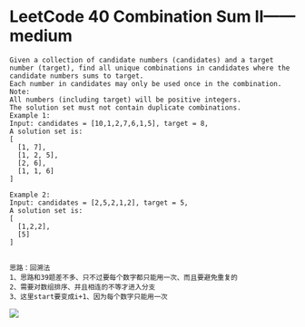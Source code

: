 # LeetCode 40 Combination Sum II——medium

```
Given a collection of candidate numbers (candidates) and a target number (target), find all unique combinations in candidates where the candidate numbers sums to target.
Each number in candidates may only be used once in the combination.
Note:
All numbers (including target) will be positive integers.
The solution set must not contain duplicate combinations.
Example 1:
Input: candidates = [10,1,2,7,6,1,5], target = 8,
A solution set is:
[
  [1, 7],
  [1, 2, 5],
  [2, 6],
  [1, 1, 6]
]

Example 2:
Input: candidates = [2,5,2,1,2], target = 5,
A solution set is:
[
  [1,2,2],
  [5]
]


思路：回溯法
1、思路和39题差不多、只不过要每个数字都只能用一次、而且要避免重复的
2、需要对数组排序、并且相连的不等才进入分支
3、这里start要变成i+1、因为每个数字只能用一次
```

![](https://github.com/only-you/interview/blob/master/picture/40.png)
